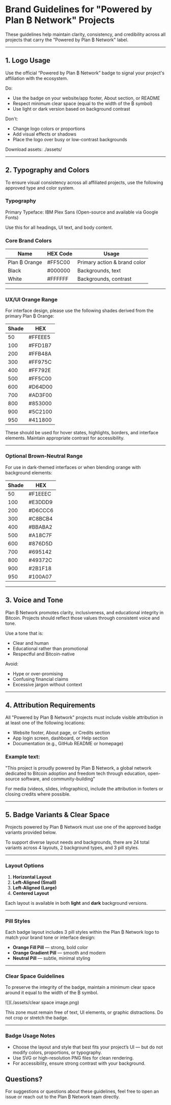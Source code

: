 # Brand Guidelines for "Powered by Plan ₿ Network" Projects

These guidelines help maintain clarity, consistency, and credibility across all projects that carry the "Powered by Plan ₿ Network" label.

---

## 1. Logo Usage

Use the official “Powered by Plan ₿ Network” badge to signal your project's affiliation with the ecosystem.

Do:

- Use the badge on your website/app footer, About section, or README
- Respect minimum clear space (equal to the width of the ₿ symbol)
- Use light or dark version based on background contrast

Don't:

- Change logo colors or proportions
- Add visual effects or shadows
- Place the logo over busy or low-contrast backgrounds

Download assets: ./assets/

---

## 2. Typography and Colors

To ensure visual consistency across all affiliated projects, use the following approved type and color system.

### Typography

Primary Typeface: IBM Plex Sans (Open-source and available via Google Fonts)

Use this for all headings, UI text, and body content.

### Core Brand Colors

| Name          | HEX Code | Usage                        |
| ------------- | -------- | ---------------------------- |
| Plan ₿ Orange | #FF5C00  | Primary action & brand color |
| Black         | #000000  | Backgrounds, text            |
| White         | #FFFFFF  | Backgrounds, contrast        |

---

### UX/UI Orange Range

For interface design, please use the following shades derived from the primary Plan ₿ Orange:

| Shade | HEX     |
| ----- | ------- |
| 50    | #FFEEE5 |
| 100   | #FFD1B7 |
| 200   | #FFB48A |
| 300   | #FF975C |
| 400   | #FF792E |
| 500   | #FF5C00 |
| 600   | #D64D00 |
| 700   | #AD3F00 |
| 800   | #853000 |
| 900   | #5C2100 |
| 950   | #411800 |

These should be used for hover states, highlights, borders, and interface elements. Maintain appropriate contrast for accessibility.

---

### Optional Brown-Neutral Range

For use in dark-themed interfaces or when blending orange with background elements:

| Shade | HEX     |
| ----- | ------- |
| 50    | #F1EEEC |
| 100   | #E3DDD9 |
| 200   | #D6CCC6 |
| 300   | #C8BCB4 |
| 400   | #BBABA2 |
| 500   | #A18C7F |
| 600   | #876D5D |
| 700   | #695142 |
| 800   | #49372C |
| 900   | #2B1F18 |
| 950   | #100A07 |

---

## 3. Voice and Tone

Plan ₿ Network promotes clarity, inclusiveness, and educational integrity in Bitcoin. Projects should reflect those values through consistent voice and tone.

Use a tone that is:

- Clear and human
- Educational rather than promotional
- Respectful and Bitcoin-native

Avoid:

- Hype or over-promising
- Confusing financial claims
- Excessive jargon without context

---

## 4. Attribution Requirements

All "Powered by Plan ₿ Network" projects must include visible attribution in at least one of the following locations:

- Website footer, About page, or Credits section
- App login screen, dashboard, or Help section
- Documentation (e.g., GitHub README or homepage)

### Example text:

"This project is proudly powered by Plan ₿ Network, a global network dedicated to Bitcoin adoption and freedom tech through education, open-source software, and community-building"

For media (videos, slides, infographics), include the attribution in footers or closing credits where possible.

---

## 5. Badge Variants & Clear Space

Projects powered by Plan ₿ Network must use one of the approved badge variants provided below.

To support diverse layout needs and backgrounds, there are 24 total variants across 4 layouts, 2 background types, and 3 pill styles.

---

### Layout Options

1. **Horizontal Layout**
2. **Left-Aligned (Small)**
3. **Left-Aligned (Large)**
4. **Centered Layout**

Each layout is available in both **light** and **dark** background versions.

---

### Pill Styles

Each badge layout includes 3 pill styles within the Plan ₿ Network logo to match your brand tone or interface design:

- **Orange Fill Pill** — strong, bold color
- **Orange Gradient Pill** — smooth and modern
- **Neutral Pill** — subtle, minimal styling

---

### Clear Space Guidelines

To preserve the integrity of the badge, maintain a minimum clear space around it equal to the width of the ₿ symbol.

![](./assets/clear space image.png)

This zone must remain free of text, UI elements, or graphic distractions. Do not crop or stretch the badge.

---

### Badge Usage Notes

- Choose the layout and style that best fits your project’s UI — but do not modify colors, proportions, or typography.
- Use SVG or high-resolution PNG files for clean rendering.
- For accessibility, ensure strong contrast with your background.

## Questions?

For suggestions or questions about these guidelines, feel free to open an issue or reach out to the Plan ₿ Network team directly.
